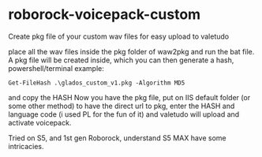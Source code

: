 # roborock-voicepack-custom
Create pkg file of your custom wav files for easy upload to valetudo

place all the wav files inside the pkg folder of waw2pkg and run the bat file.
A pkg file will be created inside, which you can then generate a hash, powershell/terminal example:
```
Get-FileHash .\glados_custom_v1.pkg -Algorithm MD5
```

and copy the HASH
Now you have the pkg file, put on IIS default folder (or some other method) to have the direct url to pkg, enter the HASH and language code (i used PL for the fun of it)
and valetudo will upload and activate voicepack.

Tried on S5, and 1st gen Roborock, understand S5 MAX have some intricacies.
